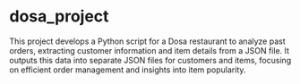 # dosa_project
This project develops a Python script for a Dosa restaurant to analyze past orders, extracting customer information and item details from a JSON file. It outputs this data into separate JSON files for customers and items, focusing on efficient order management and insights into item popularity. 
